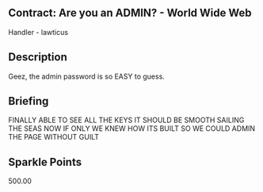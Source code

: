 ## Contract: Are you an ADMIN? - World Wide Web
Handler - lawticus

## Description
Geez, the admin password is so EASY to guess.

## Briefing
FINALLY ABLE TO SEE ALL THE KEYS IT SHOULD BE SMOOTH SAILING THE SEAS NOW IF ONLY WE KNEW HOW ITS BUILT SO WE COULD ADMIN THE PAGE WITHOUT GUILT

## Sparkle Points
500.00 
